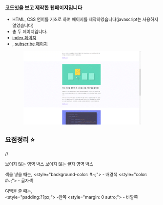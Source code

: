 ### 코드잇을 보고 제작한 웹페이지입니다

- HTML, CSS 언어를 기초로 하여 페이지를 제작하였습니다(javascript는 사용하지 않았습니다) </br>
- 총 두 페이지입니다. </br>
- <a href="heejung0413.github.io/codeit-newsletter/">index 페이지 </br>
- </a>, <a href="heejung0413.github.io/codeit-newsletter/subscribe.html"> subscribe 페이지 </a>  </br>
<p align="center">
<img src="/main/Weekly_Codeit_-_Chrome_2023-07-21_20-44-08_AdobeExpress.gif" ">
</p>


## 요점정리 ⭐️

// <div></div> 보이지 않는 영역 박스 
<span></span> 보이지 않는 글자 영역 박스

색을 넣을 때는,
<style="background-color: #~;"> - 배경색
<style="color: #~;"> - 글자색

여백을 줄 때는,  
<style="padding:??px;"> -안쪽
<style="margin: 0 autro;"> - 바깥쪽
